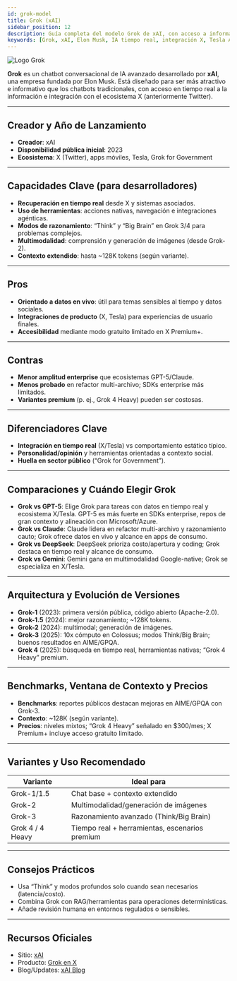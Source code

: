 ```yaml
---
id: grok-model
title: Grok (xAI)
sidebar_position: 12
description: Guía completa del modelo Grok de xAI, con acceso a información en tiempo real, integración con ecosistema X y capacidades avanzadas de razonamiento
keywords: [Grok, xAI, Elon Musk, IA tiempo real, integración X, Tesla AI, IA conversacional, IA razonamiento, datos vivo, IA redes sociales]
---
```



<img src="/img/artificial-intelligence/models/grok.svg" alt="Logo Grok" class="ai-logo logo-grok" />

**Grok** es un chatbot conversacional de IA avanzado desarrollado por **xAI**, una empresa fundada por Elon Musk. Está diseñado para ser más atractivo e informativo que los chatbots tradicionales, con acceso en tiempo real a la información e integración con el ecosistema X (anteriormente Twitter).

---

## Creador y Año de Lanzamiento

- **Creador**: xAI  
- **Disponibilidad pública inicial**: 2023  
- **Ecosistema**: X (Twitter), apps móviles, Tesla, Grok for Government

---

## Capacidades Clave (para desarrolladores)

- **Recuperación en tiempo real** desde X y sistemas asociados.  
- **Uso de herramientas**: acciones nativas, navegación e integraciones agénticas.  
- **Modos de razonamiento**: “Think” y “Big Brain” en Grok 3/4 para problemas complejos.  
- **Multimodalidad**: comprensión y generación de imágenes (desde Grok-2).  
- **Contexto extendido**: hasta ~128K tokens (según variante).

---

## Pros

- **Orientado a datos en vivo**: útil para temas sensibles al tiempo y datos sociales.  
- **Integraciones de producto** (X, Tesla) para experiencias de usuario finales.  
- **Accesibilidad** mediante modo gratuito limitado en X Premium+.

---

## Contras

- **Menor amplitud enterprise** que ecosistemas GPT-5/Claude.  
- **Menos probado** en refactor multi-archivo; SDKs enterprise más limitados.  
- **Variantes premium** (p. ej., Grok 4 Heavy) pueden ser costosas.

---

## Diferenciadores Clave

- **Integración en tiempo real** (X/Tesla) vs comportamiento estático típico.  
- **Personalidad/opinión** y herramientas orientadas a contexto social.  
- **Huella en sector público** (“Grok for Government”).

---

## Comparaciones y Cuándo Elegir Grok

- **Grok vs GPT-5**: Elige Grok para tareas con datos en tiempo real y ecosistema X/Tesla. GPT-5 es más fuerte en SDKs enterprise, repos de gran contexto y alineación con Microsoft/Azure.  
- **Grok vs Claude**: Claude lidera en refactor multi-archivo y razonamiento cauto; Grok ofrece datos en vivo y alcance en apps de consumo.  
- **Grok vs DeepSeek**: DeepSeek prioriza costo/apertura y coding; Grok destaca en tiempo real y alcance de consumo.  
- **Grok vs Gemini**: Gemini gana en multimodalidad Google-native; Grok se especializa en X/Tesla.


---

## Arquitectura y Evolución de Versiones

- **Grok-1** (2023): primera versión pública, código abierto (Apache-2.0).  
- **Grok-1.5** (2024): mejor razonamiento; ~128K tokens.  
- **Grok-2** (2024): multimodal; generación de imágenes.  
- **Grok-3** (2025): 10x cómputo en Colossus; modos Think/Big Brain; buenos resultados en AIME/GPQA.  
- **Grok 4** (2025): búsqueda en tiempo real, herramientas nativas; “Grok 4 Heavy” premium.

---

## Benchmarks, Ventana de Contexto y Precios

- **Benchmarks**: reportes públicos destacan mejoras en AIME/GPQA con Grok-3.  
- **Contexto**: ~128K (según variante).  
- **Precios**: niveles mixtos; “Grok 4 Heavy” señalado en $300/mes; X Premium+ incluye acceso gratuito limitado.

---

## Variantes y Uso Recomendado

| Variante | Ideal para |
|---|---|
| Grok-1/1.5 | Chat base + contexto extendido |
| Grok-2 | Multimodalidad/generación de imágenes |
| Grok-3 | Razonamiento avanzado (Think/Big Brain) |
| Grok 4 / 4 Heavy | Tiempo real + herramientas, escenarios premium |

---

## Consejos Prácticos

- Usa “Think” y modos profundos solo cuando sean necesarios (latencia/costo).  
- Combina Grok con RAG/herramientas para operaciones determinísticas.  
- Añade revisión humana en entornos regulados o sensibles.

---

## Recursos Oficiales

- Sitio: [xAI](https://x.ai)  
- Producto: [Grok en X](https://x.ai/grok)  
- Blog/Updates: [xAI Blog](https://x.ai/blog)

